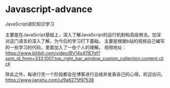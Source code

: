 # Javascript-advance
JavaScript进阶知识学习

主要是在JavaScript基础上，深入了解JavaScript的运行机制和高级用法。加深对这门语言的深入了解，为今后的学习打下基础。
主要是根据b站的视频自己编写的一些学习的代码，里面加入了一些个人的理解。
视频地址：https://www.bilibili.com/video/BV14s411E7qf?spm_id_from=333.1007.top_right_bar_window_custom_collection.content.click

除此之外，每进行完一个阶段都会在博客进行总结并发表自己的心得。欢迎访问。
https://www.jianshu.com/u/9a6275f97538
